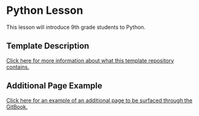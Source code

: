# Python Lesson
This lesson will introduce 9th grade students to Python.

## Template Description
[Click here for more information about what this template repository contains.](TemplateDescription.md)

## Additional Page Example
[Click here for an example of an additional page to be surfaced through the GitBook.](AdditionalPage.md)

